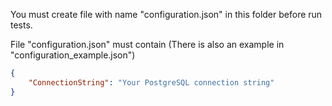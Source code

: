 You must create file with name "configuration.json" in this folder before run tests.

File "configuration.json" must contain (There is also an example in "configuration_example.json")
```JSON
{
	"ConnectionString": "Your PostgreSQL connection string"
}
```